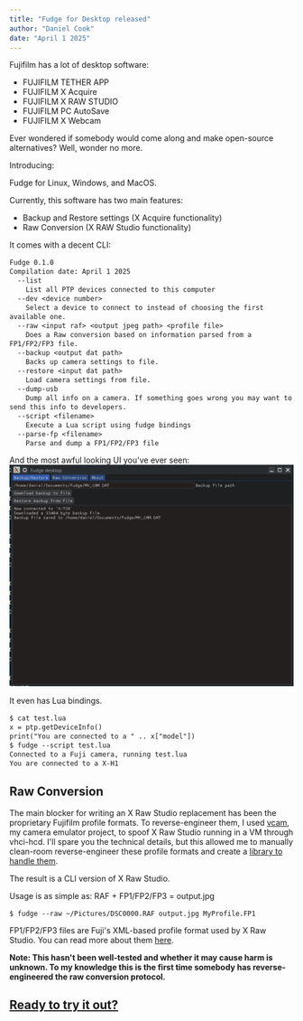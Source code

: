 ```yaml
---
title: "Fudge for Desktop released"
author: "Daniel Cook"
date: "April 1 2025"
---
```

Fujifilm has a lot of desktop software:

- FUJIFILM TETHER APP
- FUJIFILM X Acquire
- FUJIFILM X RAW STUDIO
- FUJIFILM PC AutoSave
- FUJIFILM X Webcam

Ever wondered if somebody would come along and make open-source alternatives? Well, wonder no more.

Introducing:

Fudge for Linux, Windows, and MacOS.

Currently, this software has two main features:
- Backup and Restore settings (X Acquire functionality)
- Raw Conversion (X RAW Studio functionality)

It comes with a decent CLI:
```
Fudge 0.1.0
Compilation date: April 1 2025
  --list
    List all PTP devices connected to this computer
  --dev <device number>
    Select a device to connect to instead of choosing the first available one.
  --raw <input raf> <output jpeg path> <profile file>
    Does a Raw conversion based on information parsed from a FP1/FP2/FP3 file.
  --backup <output dat path>
    Backs up camera settings to file.
  --restore <input dat path>
    Load camera settings from file.
  --dump-usb
    Dump all info on a camera. If something goes wrong you may want to send this info to developers.
  --script <filename>
    Execute a Lua script using fudge bindings
  --parse-fp <filename>
    Parse and dump a FP1/FP2/FP3 file
```

And the most awful looking UI you've ever seen:
![screenshot of Fudge desktop](img/desktop.png)

It even has Lua bindings.
```
$ cat test.lua
x = ptp.getDeviceInfo()
print("You are connected to a " .. x["model"])
$ fudge --script test.lua
Connected to a Fuji camera, running test.lua
You are connected to a X-H1
```

## Raw Conversion
The main blocker for writing an X Raw Studio replacement has been the proprietary Fujifilm profile formats. To reverse-engineer them, I used [vcam](https://github.com/petabyt/vcam),
my camera emulator project, to spoof X Raw Studio running in a VM through vhci-hcd. I'll spare you the technical details, but this allowed me to manually clean-room reverse-engineer
these profile formats and create a [library to handle them](https://github.com/petabyt/fp).

The result is a CLI version of X Raw Studio.

Usage is as simple as: RAF + FP1/FP2/FP3 = output.jpg
```
$ fudge --raw ~/Pictures/DSC0000.RAF output.jpg MyProfile.FP1
```

FP1/FP2/FP3 files are Fuji's XML-based profile format used by X Raw Studio. You can read more about them [here](https://github.com/petabyt/fp).

**Note: This hasn't been well-tested and whether it may cause harm is unknown. To my knowledge this is the first time somebody has reverse-engineered the raw conversion protocol.**

## [Ready to try it out?](https://github.com/petabyt/fudge-www/releases/tag/desktop-0.1.0)
